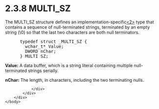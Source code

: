 <html dir="LTR" xmlns:mshelp="http://msdn.microsoft.com/mshelp" xmlns:ddue="http://ddue.schemas.microsoft.com/authoring/2003/5" xmlns:xlink="http://www.w3.org/1999/xlink" xmlns:tool="http://www.microsoft.com/tooltip">
    <head>
        <meta http-equiv="Content-Type" content="text/html; CHARSET=utf-8"></meta>
        <meta name="save" content="history"></meta>
        <title>2.3.8 MULTI_SZ</title>
        <xml>
            <mshelp:toctitle title="2.3.8 MULTI_SZ"></mshelp:toctitle>
            <mshelp:rltitle title="[MS-DTYP]: MULTI_SZ"></mshelp:rltitle>
            <mshelp:keyword index="A" term="fd7b2d81-b1d7-414f-a3df-c66fabc578db"></mshelp:keyword>
            <mshelp:attr name="DCSext.ContentType" value="open specification"></mshelp:attr>
            <mshelp:attr name="AssetID" value="fd7b2d81-b1d7-414f-a3df-c66fabc578db"></mshelp:attr>
            <mshelp:attr name="TopicType" value="kbRef"></mshelp:attr>
            <mshelp:attr name="DCSext.Title" value="[MS-DTYP]: MULTI_SZ" />
        </xml>
    </head>
    <body>
        <div id="header">
            <h1 class="heading">2.3.8 MULTI_SZ</h1>
        </div>
        <div id="mainSection">
            <div id="mainBody">
                <div id="allHistory" class="saveHistory"></div>
                <div id="sectionSection0" class="section" name="collapseableSection">
                    

<p>The MULTI_SZ structure defines an implementation-specific<a id="Appendix_A_Target_2"></a><a href="11e1608c-6169-4fbc-9c33-373fc9b224f4.html#Appendix_A_2" aria-label="Product behavior note 2">&lt;2&gt;</a> type that contains a sequence of
null-terminated strings, terminated by an empty string (\0) so that the last
two characters are both null terminators.</p>

<dl>
<dd>
<div><pre> typedef struct _MULTI_SZ {
   wchar_t* Value;
   DWORD nChar;
 } MULTI_SZ;
</pre></div>
</dd></dl>

<p><b>Value:</b>  A data buffer, which is a
string literal containing multiple null-terminated strings serially.</p>

<p><b>nChar:</b>  The length, in characters,
including the two terminating nulls.</p>


                </div>
            </div>
        </div>
    </body>
</html>